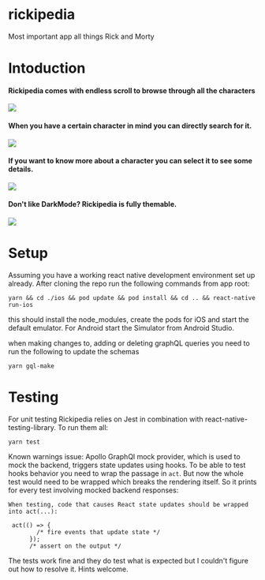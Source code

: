 # rickipedia
Most important app all things Rick and Morty

# Intoduction
#### Rickipedia comes with endless scroll to browse through all the characters

![](./gifs/RickipediaEndlessScroll.gif)


#### When you have a certain character in mind you can directly search for it.

![](./gifs/RickipediaSearchScreen.gif)

#### If you want to know more about a character you can select it to see some details.

![](./gifs/RickipediaDetailsScreen.gif)

#### Don't like DarkMode? Rickipedia is fully themable.

![](./gifs/RickipediaFullyThemable.gif)

# Setup
Assuming you have a working react native development environment set up already.
After cloning the repo run the following commands from app root:
```
yarn && cd ./ios && pod update && pod install && cd .. && react-native run-ios
```
this should install the node_modules, create the pods for iOS and start the default emulator. For Android start the Simulator from Android Studio.

when making changes to, adding or deleting graphQL queries you need to run the following to update the schemas
```
yarn gql-make
```

# Testing
For unit testing Rickipedia relies on Jest in combination with react-native-testing-library. To run them all:
```
yarn test
```

Known warnings issue: Apollo GraphQl mock provider, which is used to mock the backend, triggers state updates using hooks. To be able to test hooks behavior you need to wrap the passage in `act`. But now the whole test would need to be wrapped which breaks the rendering itself. So it prints for every test involving mocked backend responses:
```
When testing, code that causes React state updates should be wrapped into act(...):

 act(() => {
        /* fire events that update state */
      });
      /* assert on the output */
```
The tests work fine and they do test what is expected but I couldn't figure out how to resolve it. Hints welcome.